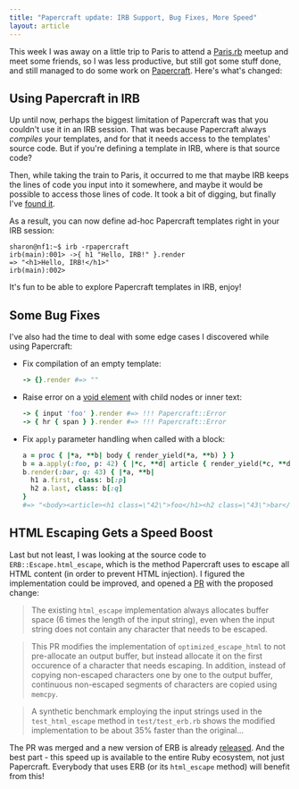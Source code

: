 ```yaml
---
title: "Papercraft update: IRB Support, Bug Fixes, More Speed"
layout: article
---
```


This week I was away on a little trip to Paris to attend a
[Paris.rb](https://paris-rb.org/) meetup and meet some friends, so I was less
productive, but still got some stuff done, and still managed to do some work on
[Papercraft](https://papercraft.noteflakes.com/). Here's what's changed:

## Using Papercraft in IRB

Up until now, perhaps the biggest limitation of Papercraft was that you couldn't
use it in an IRB session. That was because Papercraft always *compiles* your
templates, and for that it needs access to the templates' source code. But if
you're defining a template in IRB, where is that source code?

Then, while taking the train to Paris, it occurred to me that maybe IRB keeps
the lines of code you input into it somewhere, and maybe it would be possible to
access those lines of code. It took a bit of digging, but finally I've [found it](https://github.com/digital-fabric/sirop/blob/eec1c528475dbdd0e4ddfe898abb23e10f57a45d/lib/sirop.rb#L82-L86).

As a result, you can now define ad-hoc Papercraft templates right in your IRB
session:

```
sharon@nf1:~$ irb -rpapercraft
irb(main):001> ->{ h1 "Hello, IRB!" }.render
=> "<h1>Hello, IRB!</h1>"
irb(main):002> 
```

It's fun to be able to explore Papercraft templates in IRB, enjoy!

## Some Bug Fixes

I've also had the time to deal with some edge cases I discovered while using
Papercraft:

- Fix compilation of an empty template:

  ```ruby
  -> {}.render #=> ""
  ```

- Raise error on a [void
  element](https://developer.mozilla.org/en-US/docs/Glossary/Void_element) with
  child nodes or inner text:

  ```ruby
  -> { input 'foo' }.render #=> !!! Papercraft::Error
  -> { hr { span } }.render #=> !!! Papercraft::Error
  ```

- Fix `apply` parameter handling when called with a block:

  ```ruby
  a = proc { |*a, **b| body { render_yield(*a, **b) } }
  b = a.apply(:foo, p: 42) { |*c, **d| article { render_yield(*c, **d) } }
  b.render(:bar, q: 43) { |*a, **b|
    h1 a.first, class: b[:p]
    h2 a.last, class: b[:q]
  }
  #=> "<body><article><h1 class=\"42\">foo</h1><h2 class=\"43\">bar</h2></article></body>"
  ```

## HTML Escaping Gets a Speed Boost

Last but not least, I was looking at the source code to
`ERB::Escape.html_escape`, which is the method Papercraft uses to escape all
HTML content (in order to prevent HTML injection). I figured the implementation
could be improved, and opened a [PR](https://github.com/ruby/erb/pull/87) with the proposed change:

> The existing `html_escape` implementation always allocates buffer space (6
> times the length of the input string), even when the input string does not
> contain any character that needs to be escaped.

> This PR modifies the implementation of `optimized_escape_html` to not
> pre-allocate an output buffer, but instead allocate it on the first occurence
> of a character that needs escaping. In addition, instead of copying
> non-escaped characters one by one to the output buffer, continuous non-escaped
> segments of characters are copied using `memcpy`.

> A synthetic benchmark employing the input strings used in the
> `test_html_escape` method in `test/test_erb.rb` shows the modified
> implementation to be about 35% faster than the original...

The PR was merged and a new version of ERB is already
[released](https://rubygems.org/gems/erb). And the best part - this speed up is
available to the entire Ruby ecosystem, not just Papercraft. Everybody that uses
ERB (or its `html_escape` method) will benefit from this!
